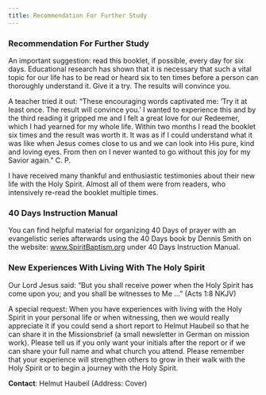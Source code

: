 ```yaml
---
title: Recommendation For Further Study
---
```


### Recommendation For Further Study

An important suggestion: read this booklet, if possible, every day for six days. Educational research has shown that it is necessary that such a vital topic for our life has to be read or heard six to ten times before a person can thoroughly understand it. Give it a try. The results will convince you.

A teacher tried it out: “These encouraging words captivated me: ‘Try it at least once. The result will convince you.’ I wanted to experience this and by the third reading it gripped me and I felt a great love for our Redeemer, which I had yearned for my whole life. Within two months I read the booklet six times and the result was worth it. It was as if I could understand what it was like when Jesus comes close to us and we can look into His pure, kind and loving eyes. From then on I never wanted to go without this joy for my Savior again.” C. P.

I have received many thankful and enthusiastic testimonies about their new life with the Holy Spirit. Almost all of them were from readers, who intensively re-read the booklet multiple times.

### 40 Days Instruction Manual

You can find helpful material for organizing 40 Days of prayer with an evangelistic series afterwards using the 40 Days book by Dennis Smith on the website: www.SpiritBaptism.org under 40 Days Instruction Manual.

### New Experiences With Living With The Holy Spirit

Our Lord Jesus said: “But you shall receive power when the Holy Spirit has come upon you; and you shall be witnesses to Me ...” (Acts 1:8 NKJV)

A special request: When you have experiences with living with the Holy Spirit in your personal life or when witnessing, then we would really appreciate it if you could send a short report to Helmut Haubeil so that he can share it in the Missionsbrief (a small newsletter in German on mission work). Please tell us if you only want your initials after the report or if we can share your full name and what church you attend. Please remember that your experience will strengthen others to grow in their walk with the Holy Spirit or to begin a journey with the Holy Spirit.

**Contact**: Helmut Haubeil (Address: Cover)